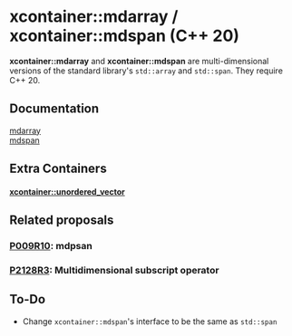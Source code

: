 # xcontainer::mdarray / xcontainer::mdspan (C++ 20)

**xcontainer::mdarray** and **xcontainer::mdspan** are multi-dimensional versions of the standard library's `std::array` and `std::span`. They require C++ 20.

## Documentation

[mdarray](https://htmlpreview.github.io/?https://github.com/SavariaS/mdarray/blob/master/docs/mdarray/mdarray.html)<br>
[mdspan](https://htmlpreview.github.io/?https://github.com/SavariaS/mdarray/blob/master/docs/mdspan/mdspan.html)<br>

## Extra Containers

#### [xcontainer::unordered_vector](https://github.com/SavariaS/unordered_vector)

## Related proposals

### [P009R10](http://www.open-std.org/jtc1/sc22/wg21/docs/papers/2020/p0009r10.html): mdpsan

### [P2128R3](http://www.open-std.org/jtc1/sc22/wg21/docs/papers/2021/p2128r3.pdf): Multidimensional subscript operator

## To-Do

- Change `xcontainer::mdspan`'s interface to be the same as `std::span`